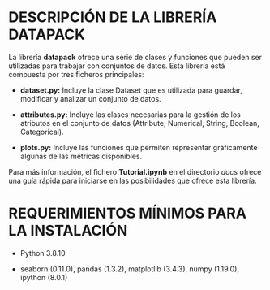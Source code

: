 # DESCRIPCIÓN DE LA LIBRERÍA DATAPACK

La librería **datapack** ofrece una serie de clases y funciones que pueden ser utilizadas para trabajar con conjuntos de datos. Esta librería está compuesta por tres ficheros principales:

- **dataset.py:** Incluye la clase Dataset que es utilizada para guardar, modificar y analizar un conjunto de datos.

- **attributes.py:** Incluye las clases necesarias para la gestión de los atributos en el conjunto de datos (Attribute, Numerical, String, Boolean, Categorical).

- **plots.py:** Incluye las funciones que permiten representar gráficamente algunas de las métricas disponibles.

Para más información, el fichero **Tutorial.ipynb** en el directorio *docs* ofrece una guía rápida para iniciarse en las posibilidades que ofrece esta librería.

# REQUERIMIENTOS MÍNIMOS PARA LA INSTALACIÓN

- Python 3.8.10

- seaborn (0.11.0), pandas (1.3.2), matplotlib (3.4.3), numpy (1.19.0), ipython (8.0.1)
